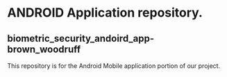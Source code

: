 # ANDROID Application repository.
## biometric_security_andoird_app-brown_woodruff

This repository is for the Android Mobile application portion of our project.
